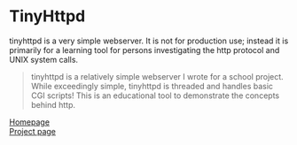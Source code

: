 # TinyHttpd

tinyhttpd is a very simple webserver. It is not for production use; instead it is primarily for a learning tool for persons investigating the http protocol and UNIX system calls.

> tinyhttpd is a relatively simple webserver I wrote for a school project. While exceedingly simple, tinyhttpd is threaded and handles basic CGI scripts! This is an educational tool to demonstrate the concepts behind http.

[Homepage](http://tinyhttpd.sourceforge.net/)  
[Project page](http://sourceforge.net/projects/tinyhttpd/)




